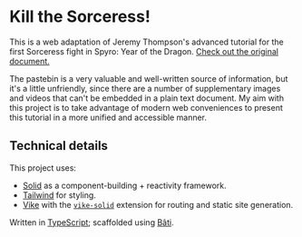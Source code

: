 # Kill the Sorceress!

This is a web adaptation of Jeremy Thompson's advanced tutorial for the first Sorceress fight in Spyro: Year of the Dragon. [Check out the original document.](https://pastebin.com/Z8hncDwM)

The pastebin is a very valuable and well-written source of information, but it's a little unfriendly, since there are a number of supplementary images and videos that can't be 
embedded in a plain text document. My aim with this project is to take advantage of modern web conveniences to present this tutorial in a more unified and accessible manner.

## Technical details

This project uses:
* [Solid](https://www.solidjs.com/) as a component-building + reactivity framework.
* [Tailwind](https://tailwindcss.com/) for styling.
* [Vike](https://vike.dev/) with the [`vike-solid`](https://vike.dev/vike-solid) extension for routing and static site generation.

Written in [TypeScript](https://www.typescriptlang.org/); scaffolded using [Bâti](https://batijs.dev/).
